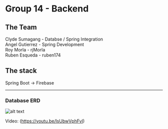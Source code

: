 # Group 14 - Backend

## The Team  
Clyde Sumagang - Databse / Spring Integration  
Angel Gutierrez - Spring Development  
Roy Morla - rjMorla  
Ruben Esqueda - ruben174

## The stack
Spring Boot -> Firebase

---

### Database ERD
![alt text](https://drive.google.com/uc?export=view&id=12iwr3urTxUZ4zHtLnfxzAff4v_9Hcynk)

Video: (https://youtu.be/lsUbwVphFvI)
